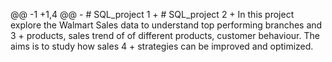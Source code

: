 @@ -1 +1,4 @@
		- # SQL_project
1	+ # SQL_project
2	+ In this project explore the Walmart Sales data to understand top performing branches and
3	+ products, sales trend of of different products, customer behaviour. The aims is to study how sales
4	+ strategies can be improved and optimized. 
